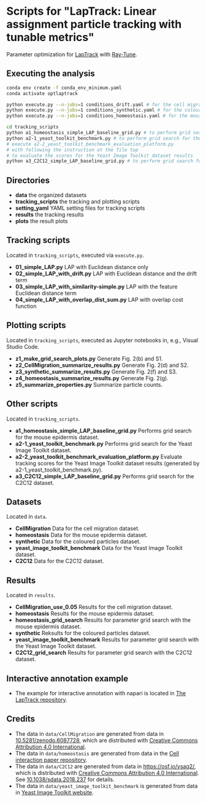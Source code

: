 # Scripts for "LapTrack: Linear assignment particle tracking with tunable metrics"
Parameter optimization for [LapTrack](https://github.com/yfukai/laptrack) with [Ray-Tune](https://www.ray.io/ray-tune).

## Executing the analysis

```bash
conda env create -f conda_env_minimum.yaml
conda activate optlaptrack

python execute.py --n-jobs=1 conditions_drift.yaml # for the cell migration dataset
python execute.py --n-jobs=1 conditions_synthetic.yaml # for the coloured particles dataset
python execute.py --n-jobs=1 conditions_homeostasis.yaml # for the mouse epidermis dataset

cd tracking_scripts
python a1_homeostasis_simple_LAP_baseline_grid.py # to perform grid search for the mouse epidermis dataset
python a2-1_yeast_toolkit_benchmark.py # to perform grid search for the Yeast Image Toolkit dataset
# execute a2-2_yeast_toolkit_benchmark_evaluation_platform.py 
# with following the instruction at the file top
# to evaluate the scores for the Yeast Image Toolkit dataset results
python a3_C2C12_simple_LAP_baseline_grid.py # to perform grid search for the C2C12 dataset
```

## Directories
- **data** the organized datasets
- **tracking_scripts** the tracking and plotting scripts
- **setting_yaml** YAML setting files for tracking scripts
- **results** the tracking results
- **plots** the result plots

## Tracking scripts
Located in `tracking_scripts`, executed via `execute.py`.
- **01_simple_LAP.py** LAP with Euclidean distance only
- **02_simple_LAP_with_drift.py** LAP with Euclidean distance and the drift term
- **03_simple_LAP_with_similarity-simple.py** LAP with the feature Euclidean distance term
- **04_simple_LAP_with_overlap_dist_sum.py** LAP with overlap cost function 

## Plotting scripts
Located in `tracking_scripts`, executed as Jupyter notebooks in, e.g., Visual Studio Code.
- **z1_make_grid_search_plots.py** Generate Fig. 2(b) and S1.
- **z2_CellMigration_summarize_results.py** Generate Fig. 2(d) and S2.
- **z3_synthetic_summarize_results.py** Generate Fig. 2(f) and S3.
- **z4_homeostasis_summarize_results.py** Generate Fig. 2(g).
- **z5_summarize_properties.py** Summarize particle counts.

## Other scripts
Located in `tracking_scripts`.
- **a1_homeostasis_simple_LAP_baseline_grid.py** Performs grid search for the mouse epidermis dataset.
- **a2-1_yeast_toolkit_benchmark.py** Performs grid search for the Yeast Image Toolkit dataset.
- **a2-2_yeast_toolkit_benchmark_evaluation_platform.py** Evaluate tracking scores for the Yeast Image Toolkit dataset results (generated by a2-1_yeast_toolkit_benchmark.py).
- **a3_C2C12_simple_LAP_baseline_grid.py** Performs grid search for the C2C12 dataset.

## Datasets
Located in `data`. 
- **CellMigration** Data for the cell migration dataset.
- **homeostasis** Data for the mouse epidermis dataset.
- **synthetic** Data for the coloured particles dataset.
- **yeast_image_toolkit_benchmark** Data for the Yeast Image Toolkit dataset.
- **C2C12** Data for the C2C12 dataset.

## Results
Located in `results`.
- **CellMigration_use_0.05** Results for the cell migration dataset.
- **homeostasis** Results for the mouse epidermis dataset.
- **homeostasis_grid_search** Results for parameter grid search with the mouse epidermis dataset.
- **synthetic** Reksults for the coloured particles dataset.
- **yeast_image_toolkit_benchmark** Results for parameter grid search with the Yeast Image Toolkit dataset.
- **C2C12_grid_search** Results for parameter grid search with the C2C12 dataset.

## Interactive annotation example
- The example for interactive annotation with napari is located in [The LapTrack repository](https://github.com/yfukai/laptrack/blob/720815bbf9f209d3e7bd6142ee9b5b43ec4ee0b3/docs/examples/napari_interactive_fix.ipynb).

## Credits

- The data in `data/CellMigration` are generated from data in [10.5281/zenodo.6087728](https://doi.org/10.5281/zenodo.6087728), which are distributed with [Creative Commons Attribution 4.0 International](https://creativecommons.org/licenses/by/4.0/legalcode).
- The data in `data/homeostasis` are generated from data in the [Cell interaction paper repository](https://github.com/NoneqPhysLivingMatterLab/cell_interaction_gnn).
- The data in `data/C2C12` are generated from data in https://osf.io/ysaq2/, which is distributed with [Creative Commons Attribution 4.0 International](https://creativecommons.org/licenses/by/4.0/legalcode). See [10.1038/sdata.2018.237](https://doi.org/10.1038/sdata.2018.237) for details.
- The data in `data/yeast_image_toolkit_benchmark` is generated from data in [Yeast Image Toolkit website](http://yeast-image-toolkit.biosim.eu/pmwiki.php).
